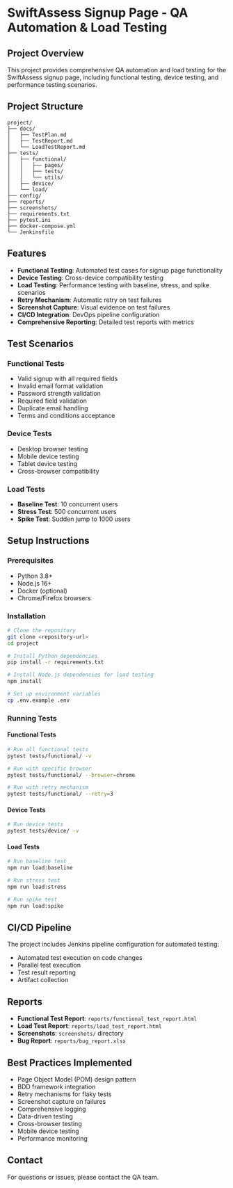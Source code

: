 # SwiftAssess Signup Page - QA Automation & Load Testing

## Project Overview
This project provides comprehensive QA automation and load testing for the SwiftAssess signup page, including functional testing, device testing, and performance testing scenarios.

## Project Structure
```
project/
├── docs/
│   ├── TestPlan.md
│   ├── TestReport.md
│   └── LoadTestReport.md
├── tests/
│   ├── functional/
│   │   ├── pages/
│   │   ├── tests/
│   │   └── utils/
│   ├── device/
│   └── load/
├── config/
├── reports/
├── screenshots/
├── requirements.txt
├── pytest.ini
├── docker-compose.yml
└── Jenkinsfile
```

## Features
- **Functional Testing**: Automated test cases for signup page functionality
- **Device Testing**: Cross-device compatibility testing
- **Load Testing**: Performance testing with baseline, stress, and spike scenarios
- **Retry Mechanism**: Automatic retry on test failures
- **Screenshot Capture**: Visual evidence on test failures
- **CI/CD Integration**: DevOps pipeline configuration
- **Comprehensive Reporting**: Detailed test reports with metrics

## Test Scenarios

### Functional Tests
- Valid signup with all required fields
- Invalid email format validation
- Password strength validation
- Required field validation
- Duplicate email handling
- Terms and conditions acceptance

### Device Tests
- Desktop browser testing
- Mobile device testing
- Tablet device testing
- Cross-browser compatibility

### Load Tests
- **Baseline Test**: 10 concurrent users
- **Stress Test**: 500 concurrent users  
- **Spike Test**: Sudden jump to 1000 users

## Setup Instructions

### Prerequisites
- Python 3.8+
- Node.js 16+
- Docker (optional)
- Chrome/Firefox browsers

### Installation
```bash
# Clone the repository
git clone <repository-url>
cd project

# Install Python dependencies
pip install -r requirements.txt

# Install Node.js dependencies for load testing
npm install

# Set up environment variables
cp .env.example .env
```

### Running Tests

#### Functional Tests
```bash
# Run all functional tests
pytest tests/functional/ -v

# Run with specific browser
pytest tests/functional/ --browser=chrome

# Run with retry mechanism
pytest tests/functional/ --retry=3
```

#### Device Tests
```bash
# Run device tests
pytest tests/device/ -v
```

#### Load Tests
```bash
# Run baseline test
npm run load:baseline

# Run stress test
npm run load:stress

# Run spike test
npm run load:spike
```

## CI/CD Pipeline
The project includes Jenkins pipeline configuration for automated testing:
- Automated test execution on code changes
- Parallel test execution
- Test result reporting
- Artifact collection

## Reports
- **Functional Test Report**: `reports/functional_test_report.html`
- **Load Test Report**: `reports/load_test_report.html`
- **Screenshots**: `screenshots/` directory
- **Bug Report**: `reports/bug_report.xlsx`

## Best Practices Implemented
- Page Object Model (POM) design pattern
- BDD framework integration
- Retry mechanisms for flaky tests
- Screenshot capture on failures
- Comprehensive logging
- Data-driven testing
- Cross-browser testing
- Mobile device testing
- Performance monitoring

## Contact
For questions or issues, please contact the QA team.
